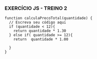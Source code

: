 
### EXERCÍCIO JS - TREINO 2

```
function calculaPrecoTotal(quantidade) {
  // Escreva seu código aqui
  if (quantidade < 12){
    return quantidade * 1.30
  } else if( quantidade >= 12){
    return  quantidade * 1.00
    
  }
}

```
